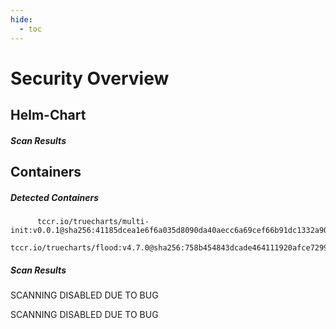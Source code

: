 ```yaml
---
hide:
  - toc
---
```


# Security Overview

<link href="https://truecharts.org/_static/trivy.css" type="text/css" rel="stylesheet" />

## Helm-Chart

##### Scan Results


## Containers

##### Detected Containers

          tccr.io/truecharts/multi-init:v0.0.1@sha256:41185dcea1e6f6a035d8090da40aecc6a69cef66b91dc1332a90c9d22861d367
          tccr.io/truecharts/flood:v4.7.0@sha256:758b454843dcade464111920afce72994ecdbcfac1f4cf167a55936cec2ad616

##### Scan Results

SCANNING DISABLED DUE TO BUG

SCANNING DISABLED DUE TO BUG

